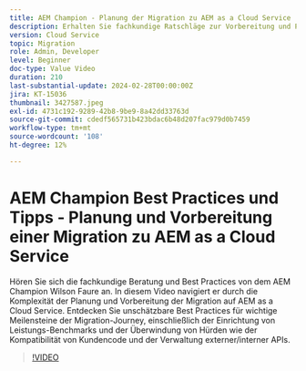 ```yaml
---
title: AEM Champion - Planung der Migration zu AEM as a Cloud Service
description: Erhalten Sie fachkundige Ratschläge zur Vorbereitung und Planung der Migration auf AEM as a Cloud Service von AEM Meister Wilson Faure.
version: Cloud Service
topic: Migration
role: Admin, Developer
level: Beginner
doc-type: Value Video
duration: 210
last-substantial-update: 2024-02-28T00:00:00Z
jira: KT-15036
thumbnail: 3427587.jpeg
exl-id: 4731c192-9289-42b8-9be9-8a42dd33763d
source-git-commit: cdedf565731b423bdac6b48d207fac979d0b7459
workflow-type: tm+mt
source-wordcount: '108'
ht-degree: 12%

---
```


# AEM Champion Best Practices und Tipps - Planung und Vorbereitung einer Migration zu AEM as a Cloud Service

Hören Sie sich die fachkundige Beratung und Best Practices von dem AEM Champion Wilson Faure an. In diesem Video navigiert er durch die Komplexität der Planung und Vorbereitung der Migration auf AEM as a Cloud Service. Entdecken Sie unschätzbare Best Practices für wichtige Meilensteine der Migration-Journey, einschließlich der Einrichtung von Leistungs-Benchmarks und der Überwindung von Hürden wie der Kompatibilität von Kundencode und der Verwaltung externer/interner APIs.

>[!VIDEO](https://video.tv.adobe.com/v/3427587/?learn=on)
